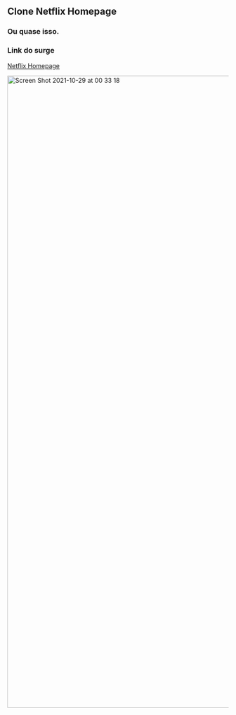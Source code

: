 ## Clone Netflix Homepage
### Ou quase isso.

### Link do surge
[Netflix Homepage](https://mere-man.surge.sh/)


<img width="1440" alt="Screen Shot 2021-10-29 at 00 33 18" src="https://user-images.githubusercontent.com/35894743/139371532-be7f075c-2d92-465b-abd1-e728262a0768.png">
